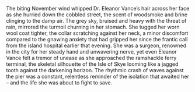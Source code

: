 The biting November wind whipped Dr. Eleanor Vance’s hair across her face as she hurried down the cobbled street, the scent of woodsmoke and brine clinging to the damp air.  The grey sky, bruised and heavy with the threat of rain, mirrored the turmoil churning in her stomach.  She tugged her worn wool coat tighter, the collar scratching against her neck, a minor discomfort compared to the gnawing anxiety that had gripped her since the frantic call from the island hospital earlier that evening.  She was a surgeon, renowned in the city for her steady hand and unwavering nerve, yet even Eleanor Vance felt a tremor of unease as she approached the ramshackle ferry terminal, the skeletal silhouette of the Isle of Skye looming like a jagged tooth against the darkening horizon.  The rhythmic crash of waves against the pier was a constant, relentless reminder of the isolation that awaited her – and the life she was about to fight to save.
